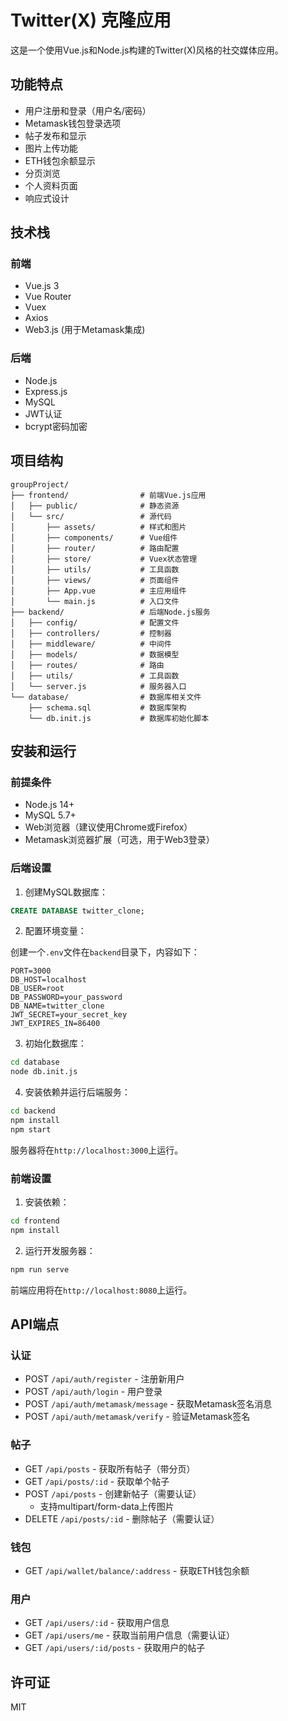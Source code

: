 # Twitter(X) 克隆应用

这是一个使用Vue.js和Node.js构建的Twitter(X)风格的社交媒体应用。

## 功能特点

- 用户注册和登录（用户名/密码）
- Metamask钱包登录选项
- 帖子发布和显示
- 图片上传功能
- ETH钱包余额显示
- 分页浏览
- 个人资料页面
- 响应式设计

## 技术栈

### 前端
- Vue.js 3
- Vue Router
- Vuex
- Axios
- Web3.js (用于Metamask集成)

### 后端
- Node.js
- Express.js
- MySQL
- JWT认证
- bcrypt密码加密

## 项目结构

```
groupProject/
├── frontend/                # 前端Vue.js应用
│   ├── public/              # 静态资源
│   └── src/                 # 源代码
│       ├── assets/          # 样式和图片
│       ├── components/      # Vue组件
│       ├── router/          # 路由配置
│       ├── store/           # Vuex状态管理
│       ├── utils/           # 工具函数
│       ├── views/           # 页面组件
│       ├── App.vue          # 主应用组件
│       └── main.js          # 入口文件
├── backend/                 # 后端Node.js服务
│   ├── config/              # 配置文件
│   ├── controllers/         # 控制器
│   ├── middleware/          # 中间件
│   ├── models/              # 数据模型
│   ├── routes/              # 路由
│   ├── utils/               # 工具函数
│   └── server.js            # 服务器入口
└── database/                # 数据库相关文件
    ├── schema.sql           # 数据库架构
    └── db.init.js           # 数据库初始化脚本
```

## 安装和运行

### 前提条件

- Node.js 14+
- MySQL 5.7+
- Web浏览器（建议使用Chrome或Firefox）
- Metamask浏览器扩展（可选，用于Web3登录）

### 后端设置

1. 创建MySQL数据库：

```sql
CREATE DATABASE twitter_clone;
```

2. 配置环境变量：

创建一个`.env`文件在`backend`目录下，内容如下：

```
PORT=3000
DB_HOST=localhost
DB_USER=root
DB_PASSWORD=your_password
DB_NAME=twitter_clone
JWT_SECRET=your_secret_key
JWT_EXPIRES_IN=86400
```

3. 初始化数据库：

```bash
cd database
node db.init.js
```

4. 安装依赖并运行后端服务：

```bash
cd backend
npm install
npm start
```

服务器将在`http://localhost:3000`上运行。

### 前端设置

1. 安装依赖：

```bash
cd frontend
npm install
```

2. 运行开发服务器：

```bash
npm run serve
```

前端应用将在`http://localhost:8080`上运行。

## API端点

### 认证

- POST `/api/auth/register` - 注册新用户
- POST `/api/auth/login` - 用户登录
- POST `/api/auth/metamask/message` - 获取Metamask签名消息
- POST `/api/auth/metamask/verify` - 验证Metamask签名

### 帖子

- GET `/api/posts` - 获取所有帖子（带分页）
- GET `/api/posts/:id` - 获取单个帖子
- POST `/api/posts` - 创建新帖子（需要认证）
  - 支持multipart/form-data上传图片
- DELETE `/api/posts/:id` - 删除帖子（需要认证）

### 钱包

- GET `/api/wallet/balance/:address` - 获取ETH钱包余额

### 用户

- GET `/api/users/:id` - 获取用户信息
- GET `/api/users/me` - 获取当前用户信息（需要认证）
- GET `/api/users/:id/posts` - 获取用户的帖子

## 许可证

MIT
